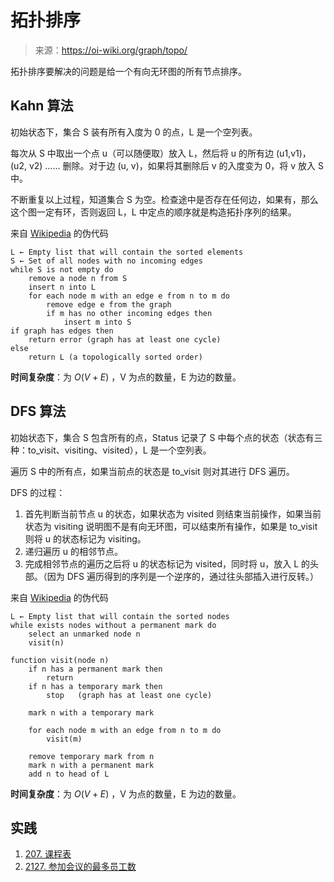 # 拓扑排序

> 来源：https://oi-wiki.org/graph/topo/

拓扑排序要解决的问题是给一个有向无环图的所有节点排序。

## Kahn 算法

初始状态下，集合 S 装有所有入度为 0 的点，L 是一个空列表。

每次从 S 中取出一个点 u（可以随便取）放入 L，然后将 u 的所有边 (u1,v1)，(u2, v2) …… 删除。对于边 (u, v)，如果将其删除后 v 的入度变为 0，将 v 放入 S 中。

不断重复以上过程，知道集合 S 为空。检查途中是否存在任何边，如果有，那么这个图一定有环，否则返回 L，L 中定点的顺序就是构造拓扑序列的结果。

来自 [Wikipedia](https://en.wikipedia.org/wiki/Topological_sorting#Kahn's_algorithm) 的伪代码

```
L ← Empty list that will contain the sorted elements
S ← Set of all nodes with no incoming edges
while S is not empty do
    remove a node n from S
    insert n into L
    for each node m with an edge e from n to m do
        remove edge e from the graph
        if m has no other incoming edges then
            insert m into S
if graph has edges then
    return error (graph has at least one cycle)
else
    return L (a topologically sorted order)
```

**时间复杂度**：为 $O(V+E)$ ，V 为点的数量，E 为边的数量。

## DFS 算法

初始状态下，集合 S 包含所有的点，Status 记录了 S 中每个点的状态（状态有三种：to_visit、visiting、visited），L 是一个空列表。

遍历 S 中的所有点，如果当前点的状态是 to_visit 则对其进行 DFS 遍历。

DFS 的过程：

1. 首先判断当前节点 u 的状态，如果状态为 visited 则结束当前操作，如果当前状态为 visiting 说明图不是有向无环图，可以结束所有操作，如果是 to_visit 则将 u 的状态标记为 visiting。
2. 递归遍历 u 的相邻节点。
3. 完成相邻节点的遍历之后将 u 的状态标记为 visited，同时将 u，放入 L 的头部。（因为 DFS 遍历得到的序列是一个逆序的，通过往头部插入进行反转。）

来自 [Wikipedia](https://en.wikipedia.org/wiki/Topological_sorting#Kahn's_algorithm) 的伪代码

```
L ← Empty list that will contain the sorted nodes
while exists nodes without a permanent mark do
    select an unmarked node n
    visit(n)

function visit(node n)
    if n has a permanent mark then
        return
    if n has a temporary mark then
        stop   (graph has at least one cycle)

    mark n with a temporary mark

    for each node m with an edge from n to m do
        visit(m)

    remove temporary mark from n
    mark n with a permanent mark
    add n to head of L
```

**时间复杂度**：为 $O(V+E)$ ，V 为点的数量，E 为边的数量。

## 实践

1. [207. 课程表](https://leetcode.cn/problems/course-schedule/)
1. [2127. 参加会议的最多员工数](https://leetcode.cn/problems/maximum-employees-to-be-invited-to-a-meeting/)